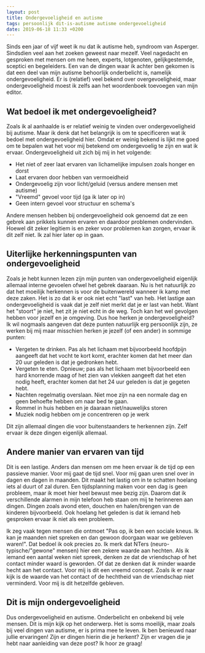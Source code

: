 ```yaml
---
layout: post
title: Ondergevoeligheid en autisme
tags: persoonlijk dit-is-autisme autisme ondergevoeligheid
date: 2019-06-18 11:33 +0200
---
```

Sinds een jaar of vijf weet ik nu dat ik autisme heb, syndroom van Asperger. Sindsdien veel aan het zoeken geweest naar mezelf. Veel nagedacht en gesproken met mensen om me heen, experts, lotgenoten, gelijkgestemde, sceptici en begeleiders. Een van de dingen waar ik achter ben gekomen is dat een deel van mijn autisme behoorlijk onderbelicht is, namelijk ondergevoeligheid. Er is (relatief) veel bekend over overgevoeligheid, maar ondergevoeligheid moest ik zelfs aan het woordenboek toevoegen van mijn editor. 

## Wat bedoel ik met ondergevoeligheid?

Zoals ik al aanhaalde is er relatief weinig te vinden over ondergevoeligheid bij autisme. Maar ik denk dat het belangrijk is om te specificeren wat ik bedoel met ondergevoeligheid hier. Omdat er weinig bekend is lijkt me goed om te bepalen wat het voor mij betekend om ondergevoelig te zijn en wat ik ervaar. Ondergevoeligheid uit zich bij mij in het volgende:

- Het niet of zeer laat ervaren van lichamelijke impulsen zoals honger en dorst 
- Laat ervaren door hebben van vermoeidheid 
- Ondergevoelig zijn voor licht/geluid (versus andere mensen met autisme) 
- "Vreemd" gevoel voor tijd (ga ik later op in) 
- Geen intern gevoel voor structuur en schema's

Andere mensen hebben bij ondergevoeligheid ook genoemd dat ze een gebrek aan prikkels kunnen ervaren en daardoor problemen ondervinden. Hoewel dit zeker legitiem is en zeker voor problemen kan zorgen, ervaar ik dit zelf niet. Ik zal hier later op in gaan. 

## Uiterlijke herkenningspunten van ondergevoeligheid 

Zoals je hebt kunnen lezen zijn mijn punten van ondergevoeligheid eigenlijk allemaal interne gevoelen ofwel het gebrek daaraan. Nu is het natuurlijk zo dat het moeilijk herkennen is voor de buitenwereld wanneer ik kamp met deze zaken. Het is zo dat ik er ook niet echt "last" van heb. Het lastige aan ondergevoeligheid is vaak dat je zelf niet merkt dat je er last van hebt. Want het "stoort" je niet, het zit je niet echt in de weg. Toch kan het wel gevolgen hebben voor jezelf en je omgeving. Dus hoe herken je ondergevoeligheid? Ik wil nogmaals aangeven dat deze punten natuurlijk erg persoonlijk zijn, ze werken bij mij maar misschien herken je jezelf (of een ander) in sommige punten: 

- Vergeten te drinken. Pas als het lichaam met bijvoorbeeld hoofdpijn aangeeft dat het vocht te kort komt, erachter komen dat het meer dan 20 uur geleden is dat je gedronken hebt.
- Vergeten te eten. Opnieuw; pas als het lichaam met bijvoorbeeld een hard knorrende maag of het zien van vlekken aangeeft dat het eten nodig heeft, erachter komen dat het 24 uur geleden is dat je gegeten hebt.
- Nachten regelmatig overslaan. Niet moe zijn na een normale dag en geen behoefte hebben om naar bed te gaan.
- Rommel in huis hebben en je daaraan niet/nauwelijks storen 
- Muziek nodig hebben om je concentreren op je werk 

Dit zijn allemaal dingen die voor buitenstaanders te herkennen zijn. Zelf ervaar ik deze dingen eigenlijk allemaal.

## Andere manier van ervaren van tijd 

Dit is een lastige. Anders dan mensen om me heen ervaar ik de tijd op een passieve manier. Voor mij gaat de tijd snel. Voor mij gaan uren snel over in dagen en dagen in maanden. Dit maakt het lastig om in te schatten hoelang iets al duurt of zal duren. Een tijdsplanning maken voor een dag is geen probleem, maar ik moet hier heel bewust mee bezig zijn. Daarom dat ik verschillende alarmen in mijn telefoon heb staan om mij te herinneren aan dingen. Dingen zoals avond eten, douchen en halen/brengen van de kinderen bijvoorbeeld. Ook hoelang het geleden is dat ik iemand heb gesproken ervaar ik niet als een probleem.

Ik zeg vaak tegen mensen die ontmoet "Pas op, ik ben een sociale kneus. Ik kan je maanden niet spreken en dan gewoon doorgaan waar we gebleven waren!". Dat bedoel ik ook precies zo. Ik merk dat NTers (neuro-typische/"gewone" mensen) hier een zekere waarde aan hechten. Als ik iemand een aantal weken niet spreek, denken ze dat de vriendschap of het contact minder waard is geworden. Of dat ze denken dat ik minder waarde hecht aan het contact. Voor mij is dit een vreemd concept. Zoals ik er naar kijk is de waarde van het contact of de hechtheid van de vriendschap niet verminderd. Voor mij is dit hetzelfde gebleven.

## Dit is mijn ondergevoeligheid

Dus ondergevoeligheid en autisme. Onderbelicht en onbekend bij vele mensen. Dit is mijn kijk op het onderwerp. Het is soms moeilijk, maar zoals bij veel dingen van autisme, er is prima mee te leven. Ik ben benieuwd naar jullie ervaringen! Zijn er dingen hierin die je herkent? Zijn er vragen die je hebt naar aanleiding van deze post? Ik hoor ze graag!